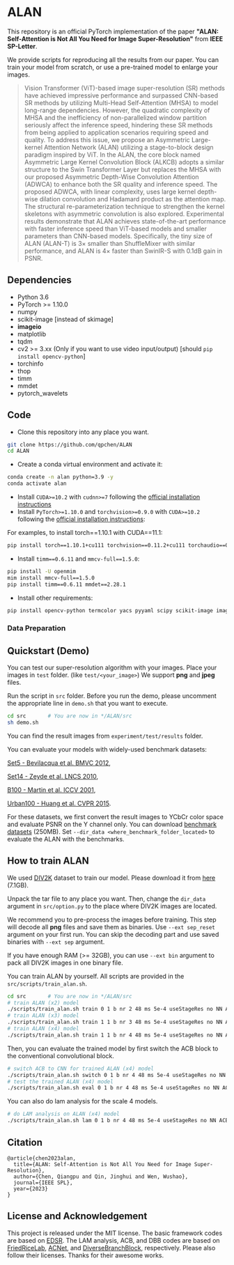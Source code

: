 # ALAN

This repository is an official PyTorch implementation of the paper **"ALAN: Self-Attention is Not All You Need for Image Super-Resolution"** from **IEEE SP-Letter**.

<!-- If you find our work useful in your research or publication, please cite our work:

[1] Bee Lim, Sanghyun Son, Heewon Kim, Seungjun Nah, and Kyoung Mu Lee, **"Enhanced Deep Residual Networks for Single Image Super-Resolution,"** <i>2nd NTIRE: New Trends in Image Restoration and Enhancement workshop and challenge on image super-resolution in conjunction with **CVPR 2017**. </i> [[PDF](http://openaccess.thecvf.com/content_cvpr_2017_workshops/w12/papers/Lim_Enhanced_Deep_Residual_CVPR_2017_paper.pdf)] [[arXiv](https://arxiv.org/abs/1707.02921)] [[Slide](https://cv.snu.ac.kr/research/EDSR/Presentation_v3(release).pptx)]
```
@InProceedings{Lim_2017_CVPR_Workshops,
  author = {Lim, Bee and Son, Sanghyun and Kim, Heewon and Nah, Seungjun and Lee, Kyoung Mu},
  title = {Enhanced Deep Residual Networks for Single Image Super-Resolution},
  booktitle = {The IEEE Conference on Computer Vision and Pattern Recognition (CVPR) Workshops},
  month = {July},
  year = {2017}
}
``` -->
We provide scripts for reproducing all the results from our paper. You can train your model from scratch, or use a pre-trained model to enlarge your images.


> Vision Transformer (ViT)-based image super-resolution (SR) methods have achieved impressive performance and surpassed CNN-based SR methods by utilizing Multi-Head Self-Attention (MHSA) to model long-range dependencies. However, the quadratic complexity of MHSA and the inefficiency of non-parallelized window partition seriously affect the inference speed, hindering these SR methods from being applied to application scenarios requiring speed and quality. To address this issue, we propose an Asymmetric Large-kernel Attention Network (ALAN) utilizing a stage-to-block design paradigm inspired by ViT. In the ALAN, the core block named Asymmetric Large Kernel Convolution Block (ALKCB) adopts a similar structure to the Swin Transformer Layer but replaces the MHSA with our proposed Asymmetric Depth-Wise Convolution Attention (ADWCA) to enhance both the SR quality and inference speed. The proposed ADWCA, with linear complexity, uses large kernel depth-wise dilation convolution and Hadamard product as the attention map. The structural re-parameterization technique to strengthen the kernel skeletons with asymmetric convolution is also explored. Experimental results demonstrate that ALAN achieves state-of-the-art performance with faster inference speed than ViT-based models and smaller parameters than CNN-based models. Specifically, the tiny size of ALAN (ALAN-T) is $3\times$ smaller than ShuffleMixer with similar performance, and ALAN is $4\times$ faster than SwinIR-S with 0.1dB gain in PSNR.


## Dependencies
* Python 3.6
* PyTorch >= 1.10.0
* numpy
* scikit-image \[instead of skimage\]
* **imageio**
* matplotlib
* tqdm
* cv2 >= 3.xx (Only if you want to use video input/output) \[should `pip install opencv-python`\]
* torchinfo
* thop
* timm
* mmdet
* pytorch_wavelets


## Code
- Clone this repository into any place you want.
```bash
git clone https://github.com/qpchen/ALAN
cd ALAN
```

- Create a conda virtual environment and activate it:
``` bash
conda create -n alan python=3.9 -y
conda activate alan
```

- Install `CUDA>=10.2` with `cudnn>=7` following
  the [official installation instructions](https://docs.nvidia.com/cuda/cuda-installation-guide-linux/index.html)
- Install `PyTorch>=1.10.0` and `torchvision>=0.9.0` with `CUDA>=10.2` following the [official installation instructions](https://pytorch.org/get-started/previous-versions/):

For examples, to install torch==1.10.1 with CUDA==11.1:
```bash
pip install torch==1.10.1+cu111 torchvision==0.11.2+cu111 torchaudio==0.10.1 -f https://download.pytorch.org/whl/cu111/torch_stable.html
```

- Install `timm==0.6.11` and `mmcv-full==1.5.0`:

```bash
pip install -U openmim
mim install mmcv-full==1.5.0
pip install timm==0.6.11 mmdet==2.28.1
```

- Install other requirements:

```bash
pip install opencv-python termcolor yacs pyyaml scipy scikit-image imageio matplotlib tqdm torchinfo thop pytorch_wavelets
```

<!-- - Compiling CUDA operators
```bash
cd ./src/model/ops_dcnv3
sh ./make.sh
# unit test (should see all checking is True)
python test.py
cd ../../..
```
- You can also install the operator using .whl files
[DCNv3-1.0-whl](https://github.com/OpenGVLab/InternImage/releases/tag/whl_files) -->

### Data Preparation

## Quickstart (Demo)
You can test our super-resolution algorithm with your images. Place your images in ``test`` folder. (like ``test/<your_image>``) We support **png** and **jpeg** files.

Run the script in ``src`` folder. Before you run the demo, please uncomment the appropriate line in ```demo.sh``` that you want to execute.
```bash
cd src       # You are now in */ALAN/src
sh demo.sh
```

You can find the result images from ```experiment/test/results``` folder.

You can evaluate your models with widely-used benchmark datasets:

[Set5 - Bevilacqua et al. BMVC 2012](http://people.rennes.inria.fr/Aline.Roumy/results/SR_BMVC12.html),

[Set14 - Zeyde et al. LNCS 2010](https://sites.google.com/site/romanzeyde/research-interests),

[B100 - Martin et al. ICCV 2001](https://www2.eecs.berkeley.edu/Research/Projects/CS/vision/bsds/),

[Urban100 - Huang et al. CVPR 2015](https://sites.google.com/site/jbhuang0604/publications/struct_sr).

For these datasets, we first convert the result images to YCbCr color space and evaluate PSNR on the Y channel only. You can download [benchmark datasets](https://cv.snu.ac.kr/research/EDSR/benchmark.tar) (250MB). Set ``--dir_data <where_benchmark_folder_located>`` to evaluate the ALAN with the benchmarks.

## How to train ALAN
We used [DIV2K](http://www.vision.ee.ethz.ch/%7Etimofter/publications/Agustsson-CVPRW-2017.pdf) dataset to train our model. Please download it from [here](https://cv.snu.ac.kr/research/EDSR/DIV2K.tar) (7.1GB).

Unpack the tar file to any place you want. Then, change the ```dir_data``` argument in ```src/option.py``` to the place where DIV2K images are located.

We recommend you to pre-process the images before training. This step will decode all **png** files and save them as binaries. Use ``--ext sep_reset`` argument on your first run. You can skip the decoding part and use saved binaries with ``--ext sep`` argument.

If you have enough RAM (>= 32GB), you can use ``--ext bin`` argument to pack all DIV2K images in one binary file.

You can train ALAN by yourself. All scripts are provided in the ``src/scripts/train_alan.sh``. 

```bash
cd src       # You are now in */ALAN/src
# train ALAN (x2) model
./scripts/train_alan.sh train 0 1 b nr 2 48 ms 5e-4 useStageRes no NN ACB 23 BN bicubic 0 0 no SmoothL1
# train ALAN (x3) model
./scripts/train_alan.sh train 1 1 b nr 3 48 ms 5e-4 useStageRes no NN ACB 23 BN bicubic 0 0 no SmoothL1
# train ALAN (x4) model
./scripts/train_alan.sh train 1 1 b nr 4 48 ms 5e-4 useStageRes no NN ACB 23 BN bicubic 0 0 no SmoothL1
```

Then, you can evaluate the trained model by first switch the ACB block to the conventional convolutional block.

```bash
# switch ACB to CNN for trained ALAN (x4) model
./scripts/train_alan.sh switch 0 1 b nr 4 48 ms 5e-4 useStageRes no NN ACB 23 BN bicubic 0 0 no SmoothL1
# test the trained ALAN (x4) model
./scripts/train_alan.sh eval 0 1 b nr 4 48 ms 5e-4 useStageRes no NN ACB 23 BN bicubic 0 0 no SmoothL1
```

You can also do lam analysis for the scale 4 models.

```bash
# do LAM analysis on ALAN (x4) model
./scripts/train_alan.sh lam 0 1 b nr 4 48 ms 5e-4 useStageRes no NN ACB 23 BN bicubic 0 0 no SmoothL1
```

## Citation
    @article{chen2023alan,
      title={ALAN: Self-Attention is Not All You Need for Image Super-Resolution},
      author={Chen, Qiangpu and Qin, Jinghui and Wen, Wushao},
      journal={IEEE SPL},
      year={2023}
    }


## License and Acknowledgement
This project is released under the MIT license. The basic framework codes are based on [EDSR](https://github.com/sanghyun-son/EDSR-PyTorch). The LAM analysis, ACB, and DBB codes are based on [FriedRiceLab](https://github.com/Fried-Rice-Lab/FriedRiceLab), [ACNet](https://github.com/DingXiaoH/ACNet), and [DiverseBranchBlock](https://github.com/DingXiaoH/DiverseBranchBlock), respectively. Please also follow their licenses. Thanks for their awesome works.